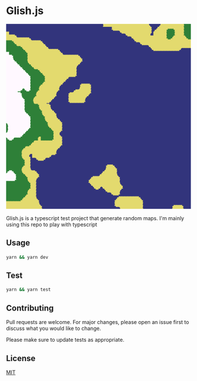 # Glish.js

![output](./.github/output.png)


Glish.js is a typescript test project that generate random maps.
I'm mainly using this repo to play with typescript


## Usage

```bash
yarn && yarn dev
```

## Test

```bash
yarn && yarn test
```

## Contributing
Pull requests are welcome. For major changes, please open an issue first to discuss what you would like to change.

Please make sure to update tests as appropriate.

## License
[MIT](https://choosealicense.com/licenses/mit/)